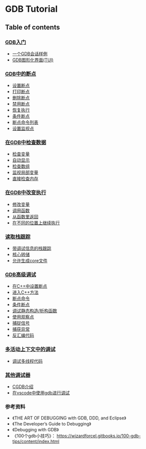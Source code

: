 # GDB Tutorial

## Table of contents

### [GDB入门](getting_started)
- [一个GDB会话样例](getting_started/a_sample_gdb_session)
- [GDB图形化界面(TUI)](getting_started/tui)

### [GDB中的断点](breakpoints)
- [设置断点](breakpoints/setting_breakpoints)
- [打印断点](breakpoints/breakpoint_lists)
- [删除断点](breakpoints/deleting_breakpoints)
- [禁用断点](breakpoints/disabling_breakpoints)
- [恢复执行](breakpoints/resuming_execution)
- [条件断点](breakpoints/conditional_breakpoints)
- [断点命令列表](breakpoints/breakpoint_command_lists)
- [设置监视点](breakpoints/setting_watchpoints)

### [在GDB中检查数据](examining_data/)
- [检查变量](examining_data/inspecting_variables)
- [自动显示](examining_data/automatic_display)
- [检查数组](examining_data/inspecting_arrays)
- [监视局部变量](examining_data/monitoring_local_variables)
- [直接检查内存](examining_data/examining_memory_directly)

### [在GDB中改变执行](altering_execution)
- [修改变量](altering_execution/changing_variable)
- [调用函数](altering_execution/calling_function)
- [从函数里返回](altering_execution/returning_from_function)
- [在不同的位置上继续执行](altering_execution/continuing_at_a_different_address)

### [读取栈跟踪](reading_stack_traces)
- [带调试信息的栈跟踪](reading_stack_traces/stack_trace_with_debug_information)
- [核心转储](reading_stack_traces/core_dumps)
- [允许生成core文件](reading_stack_traces/allow_coredump)

### [GDB高级调试](advanced_debugging)
- [在C++中设置断点](advanced_debugging/setting_breakpoints)
- [进入C++方法](advanced_debugging/stepping_in_cxx_methods)
- [断点命令](advanced_debugging/breakpoint_commands)
- [条件断点](advanced_debugging/conditional_breakpoints)
- [调试静态构造/析构函数](advanced_debugging/static_class_object)
- [使用观察点](advanced_debugging/using_watchpoints)
- [捕捉信号](advanced_debugging/catching_signals)
- [捕获异常](advanced_debugging/catching_exceptions)
- [反汇编代码](advanced_debugging/disassembling_the_code)

### [多活动上下文中的调试](multiple_activities_context)
- [调试多线程代码](multiple_activities_context/debugging_threaded_code)

### [其他调试器](other_debugger)
- [CGDB介绍](other_debugger/cgdb)
- [在vscode中使用gdb进行调试](other_debugger/vscode)

### 参考资料
- 《THE ART OF DEBUGGING with GDB, DDD, and Eclipse》
- 《The Developer’s Guide to Debugging》
- 《Debugging with GDB》
- 《100个gdb小技巧》： <https://wizardforcel.gitbooks.io/100-gdb-tips/content/index.html>
